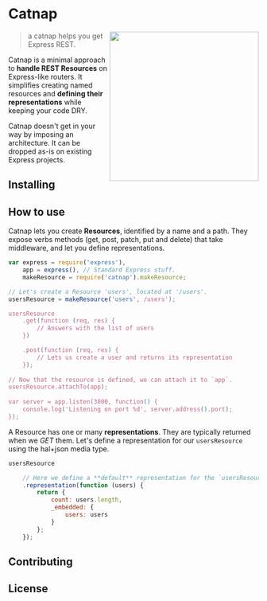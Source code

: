 # Catnap

<img width="300" align="right" src="https://dl.dropboxusercontent.com/u/25944784/catnap.png"/>

> a catnap helps you get Express REST.

Catnap is a minimal approach to **handle REST Resources** on Express-like routers. It simplifies creating named resources and **defining their representations** while keeping your code DRY.

Catnap doesn't get in your way by imposing an architecture. It can be dropped as-is on existing Express projects.

## Installing

## How to use
Catnap lets you create **Resources**, identified by a name and a path. They expose verbs methods (get, post, patch, put and delete) that take middleware, and let you define representations.

~~~~javascript
var express = require('express'),
    app = express(), // Standard Express stuff.
    makeResource = require('catnap').makeResource;

// Let's create a Resource 'users', located at '/users'.
usersResource = makeResource('users', /users');

usersResource
    .get(function (req, res) {
        // Answers with the list of users
    })

    .post(function (req, res) {
        // Lets us create a user and returns its representation
    });
        
// Now that the resource is defined, we can attach it to `app`.
usersResource.attachTo(app);
    
var server = app.listen(3000, function() {
    console.log('Listening on port %d', server.address().port);
});
~~~~

A Resource has one or many **representations**. They are typically returned when we _GET_ them. Let's define a representation for our `usersResource` using the hal+json media type.

~~~~javascript
usersResource

    // Here we define a **default** representation for the `usersResource`.
    .representation(function (users) {
        return {
            count: users.length,
            _embedded: {
                users: users
            }
        };
    });
~~~~

## Contributing

## License
